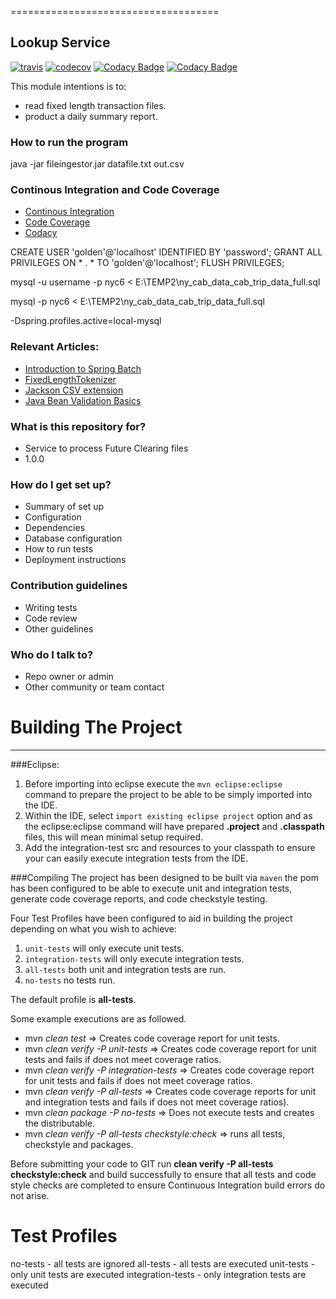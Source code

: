 ====================================
## Lookup Service
 
[![travis](https://travis-ci.org/mxcheung/microservice.svg?branch=master)](https://travis-ci.org/mxcheung/microservice?branch=master)
[![codecov](https://codecov.io/gh/mxcheung/microservice/branch/master/graph/badge.svg)](https://codecov.io/gh/mxcheung/microservice)
[![Codacy Badge](https://api.codacy.com/project/badge/Grade/f4d27930885946fd9fbd34ee8e42e449)](https://www.codacy.com/app/mxcheung/microservice?utm_source=github.com&amp;utm_medium=referral&amp;utm_content=mxcheung/microservice&amp;utm_campaign=Badge_Grade)
[![Codacy Badge](https://api.codacy.com/project/badge/Coverage/f4d27930885946fd9fbd34ee8e42e449)](https://www.codacy.com/app/mxcheung/microservice?utm_source=github.com&utm_medium=referral&utm_content=mxcheung/microservice&utm_campaign=Badge_Coverage)

This module intentions is to:  
   - read fixed length transaction files.
   - product a daily summary report.

### How to run the program ###
java -jar fileingestor.jar datafile.txt out.csv

### Continous Integration and Code Coverage 
- [Continous Integration](https://travis-ci.org/mxcheung/microservice?branch=master)
- [Code Coverage](https://codecov.io/gh/mxcheung/microservice)
- [Codacy](https://www.codacy.com/app/mxcheung/microservice?utm_source=github.com&amp;utm_medium=referral&amp;utm_content=mxcheung/microservice&amp;utm_campaign=Badge_Grade)


CREATE USER 'golden'@'localhost' IDENTIFIED BY 'password';
GRANT ALL PRIVILEGES ON * . * TO 'golden'@'localhost';
FLUSH PRIVILEGES;

mysql -u username -p nyc6 < E:\TEMP2\ny_cab_data_cab_trip_data_full.sql


mysql -p nyc6 < E:\TEMP2\ny_cab_data_cab_trip_data_full.sql



-Dspring.profiles.active=local-mysql

### Relevant Articles: 
- [Introduction to Spring Batch](http://www.baeldung.com/introduction-to-spring-batch)
- [FixedLengthTokenizer](https://docs.spring.io/spring-batch/trunk/apidocs/org/springframework/batch/item/file/transform/FixedLengthTokenizer.html)
- [Jackson CSV extension](http://www.baeldung.com/spring-app-setup-with-csv-files)
- [Java Bean Validation Basics](http://www.baeldung.com/javax-validation)

### What is this repository for? ###

* Service to process Future Clearing files
* 1.0.0

### How do I get set up? ###

* Summary of set up
* Configuration
* Dependencies
* Database configuration
* How to run tests
* Deployment instructions

### Contribution guidelines ###

* Writing tests
* Code review
* Other guidelines

### Who do I talk to? ###

* Repo owner or admin
* Other community or team contact



Building The Project
================
---
###Eclipse:
1. Before importing into eclipse execute the `mvn eclipse:eclipse` command to prepare the project to be able to 
be simply imported into the IDE.
2. Within the IDE, select `import existing eclipse project` option and as the eclipse:eclipse command will have
prepared **.project** and **.classpath** files, this will mean minimal setup required.
3. Add the integration-test src and resources to your classpath to ensure your can easily execute integration tests from the IDE.

###Compiling
The project has been designed to be built via `maven` the pom has been configured to be able to execute unit and
integration tests, generate code coverage reports, and code checkstyle testing.

Four Test Profiles have been configured to aid in building the project depending on what you wish to achieve:

1. `unit-tests` will only execute unit tests.
2. `integration-tests` will only execute integration tests.
3. `all-tests` both unit and integration tests are run.
4. `no-tests` no tests run.

The default profile is __all-tests__.

Some example executions are as followed.
* mvn _clean test_ => Creates code coverage report for unit tests.
* mvn _clean verify -P unit-tests_ => Creates code coverage report for unit tests and fails if does not meet coverage ratios.
* mvn _clean verify -P integration-tests_ => Creates code coverage report for unit tests and fails if does not meet coverage ratios. 
* mvn _clean verify -P all-tests_ => Creates code coverage reports for unit and integration tests and fails if does not meet coverage ratios).
* mvn _clean package -P no-tests_ => Does not execute tests and creates the distributable.
* mvn _clean verify -P all-tests checkstyle:check_ => runs all tests, checkstyle and packages.	

Before submitting your code to GIT run __clean verify -P all-tests checkstyle:check__ and build successfully to ensure that all tests and code style checks are completed to ensure Continuous Integration build errors do not arise.

Test Profiles
=============
no-tests - all tests are ignored
all-tests - all tests are executed
unit-tests - only unit tests are executed
integration-tests - only integration tests are executed



